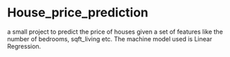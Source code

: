 # House_price_prediction

a small project to predict the price of houses given a set of features like the number of bedrooms, sqft_living etc. The machine model used is Linear Regression.
